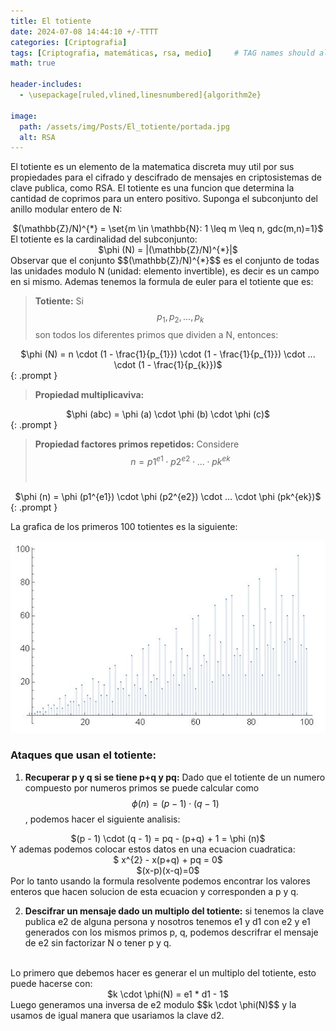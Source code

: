 ```yaml
---
title: El totiente
date: 2024-07-08 14:44:10 +/-TTTT
categories: [Criptografia]
tags: [Criptografia, matemáticas, rsa, medio]     # TAG names should always be lowercase
math: true

header-includes:
  - \usepackage[ruled,vlined,linesnumbered]{algorithm2e}

image:
  path: /assets/img/Posts/El_totiente/portada.jpg
  alt: RSA
---
```


El totiente es un elemento de la matematica discreta muy util por sus propiedades para el cifrado y descifrado de mensajes en criptosistemas de clave publica, como RSA. El totiente es una funcion que determina la cantidad de coprimos para un entero positivo. Suponga el subconjunto del anillo modular entero de N:
<div style="text-align: center;">
 $(\mathbb{Z}/N)^{*} = \set{m \in \mathbb{N}: 1 \leq m \leq n, gdc(m,n)=1}$
</div>
El totiente es la cardinalidad del subconjunto:
<div style="text-align: center;">
 $\phi (N) = |(\mathbb{Z}/N)^{*}|$
</div>
Observar que el conjunto $$(\mathbb{Z}/N)^{*}$$ es el conjunto de todas las unidades modulo N (unidad: elemento invertible), es decir es un campo en si mismo. Ademas tenemos la formula de euler para el totiente que es:

> **Totiente:** Si $$p_{1},p_{2},...,p_{k}$$ son todos los diferentes primos que dividen a N, entonces: <br> 
<div style="text-align: center;">
$\phi (N) = n \cdot (1 - \frac{1}{p_{1}}) \cdot (1 - \frac{1}{p_{1}}) \cdot ... \cdot (1 - \frac{1}{p_{k}})$
</div>
{: .prompt }
<br>

> **Propiedad multiplicaviva:**  <br> 
<div style="text-align: center;">
$\phi (abc) = \phi (a) \cdot \phi (b) \cdot \phi (c)$
</div>
{: .prompt }
<br>

> **Propiedad factores primos repetidos:** Considere $$n = p1^{e1} \cdot p2^{e2} \cdot ... \cdot pk^{ek}$$  <br> 
<div style="text-align: center;">
$\phi (n) = \phi (p1^{e1}) \cdot \phi (p2^{e2}) \cdot ... \cdot \phi (pk^{ek})$
</div>
{: .prompt }
<br>

La grafica de los primeros 100 totientes es la siguiente:

<div style="text-align:center">
    <img src="/assets/img/Posts/El totiente/primeros100totientes.JPG" alt="" >
</div>

### Ataques que usan el totiente:

1) **Recuperar p y q si se tiene p+q y pq:** Dado que el totiente de un numero compuesto por numeros primos se puede calcular como $$\phi(n) = (p - 1) \cdot (q - 1)$$, podemos hacer el siguiente analisis:
<div style="text-align:center">
    $(p - 1) \cdot (q - 1) = pq - (p+q) + 1 = \phi (n)$
    <br>
</div>
Y ademas podemos colocar estos datos en una ecuacion cuadratica:
<div style="text-align:center">   
    $ x^{2} - x(p+q) + pq = 0$
    <br>
    $(x-p)(x-q)=0$
</div>
Por lo tanto usando la formula resolvente podemos encontrar los valores enteros que hacen solucion de esta ecuacion y corresponden a p y q. 

2) **Descifrar un mensaje dado un multiplo del totiente:** si tenemos la clave publica e2 de alguna persona y nosotros tenemos e1 y d1 con e2 y e1 generados con los mismos primos p, q, podemos descrifrar el mensaje de e2 sin factorizar N o tener p y q.
<br>
Lo primero que debemos hacer es generar el un multiplo del totiente, esto puede hacerse con:
<div style="text-align:center">   
    $k \cdot \phi(N) = e1 * d1 - 1$
    <br>
</div>
Luego generamos una inversa de e2 modulo $$k \cdot \phi(N)$$ y la usamos de igual manera que usariamos la clave d2. 







